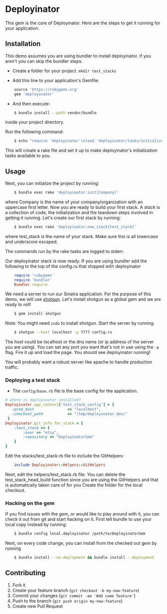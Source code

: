 # Deployinator

This gem is the core of Deployinator. Here are the steps to get it running for your application.

## Installation

This demo assumes you are using bundler to install deployinator. If you aren't
you can skip the bundler steps.

- Create a folder for your project. `mkdir test_stacks`

- Add this line to your application's Gemfile:

```ruby
    source 'https://rubygems.org'
    gem 'deployinator'
 ```

- And then execute:
```sh
    $ bundle install --path vendor/bundle
```
inside your project directory. 

Run the following command:
```sh
    $ echo "require 'deployinator'\nload 'deployinator/tasks/initialize.rake' " > Rakefile
```
This will create a rake file and set it up to make deployinator's initialization
tasks available to you.

## Usage

Next, you can initialize the project by running:
```sh
    $ bundle exec rake 'deployinator:init[Company]'
```
where Company is the name of your company/organization with an uppercase first letter.
Now you are ready to build your first stack. 
A *stack* is a collection of code, the initialization and the teardown steps involved in getting it running. 
Let's create our first stack by running:
```sh
    $ bundle exec rake 'deployinator:new_stack[test_stack]'
```
where test_stack is the name of your stack. Make sure this is all lowercase and underscore escaped.

The commands run by the rake tasks are logged to stderr.

Our deployinator stack is now ready. 
If you are using bundler add the following to the top of the config.ru that
shipped with deployinator
```ruby
    require 'rubygems'
    require 'bundler'
    Bundler.require
```
We need a server to run our Sinatra application. For the purpose of this demo, we will use [shotgun](https://github.com/rtomayko/shotgun). Let's install shotgun as a global gem and we are ready to roll!
```sh
    $ gem install shotgun
```
Note: You might need `sudo` to install shotgun. 
Start the server by running:

```sh
    $ shotgun --host localhost -p 7777 config.ru
```
The host could be localhost or the dns name (or ip address of the server you are using). You can set any port you want that's not in use using the `-p` flag.
Fire it up and load the page. You should see deployinator running!

You will probably want a robust server like apache to handle production traffic. 

### Deploying a test stack
- The `config/base.rb` file is the base config for the application.
```ruby                                                                                                         
# where is deployinator installed?
Deployinator.app_context['test_stack_config'] = {
   :prod_host               => "localhost",
   :checkout_path           => "/tmp/deployinator_dev/"
 }
Deployinator.git_info_for_stack = {
    :test_stack => {
        :user => "etsy",
        :repository => "DeployinatorGem"
    }
}
```

Edit the stacks/test_stack.rb file to include the GitHelpers:
```ruby
    include Deployinator::Helpers::GitHelpers
```

Next, edit the helpers/test_stack.rb file. You can delete the test_stack_head_build function since you are using the GitHelpers and that is automatically taken care of for you
Create the folder for the local checkout.

### Hacking on the gem
If you find issues with the gem, or would like to play around with it, you can check it out from git and start hacking on it. 
First tell bundle to use your local copy instead by running:
```sh
    $ bundle config local.deployinator /path/to/DeployinatorGem
```
Next, on every code change, you can install from the checked out gem by running
```sh
    $ bundle install --no-deployment && bundle install --deployment
```







## Contributing

1. Fork it
2. Create your feature branch (`git checkout -b my-new-feature`)
3. Commit your changes (`git commit -am 'Add some feature'`)
4. Push to the branch (`git push origin my-new-feature`)
5. Create new Pull Request
